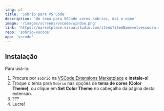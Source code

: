 ```yaml
---
lang: pt
title: 'Sobrio para VS Code'
description: 'Um tema para VSCode cores sóbrias, daí o nome'
image: '/images/screens/vscode/window.png'
link: 'https://marketplace.visualstudio.com/items?itemName=elvessousa.sobrio'
repo: 'sobrio-vscode'
app: 'vscode'
---
```


## Instalação

Para usá-lo:

1. Procure por `sobrio` na [VSCode Extensions Marketplace](https://marketplace.visualstudio.com/items?itemName=elvessousa.sobrio) e **instale-o**!
2. Troque o tema para `Sobrio` nas opções de **tema de cores (Color Theme)**, ou clique em **Set Color Theme** no cabeçalho da página desta extensão.
3. ???
4. Lucre!
